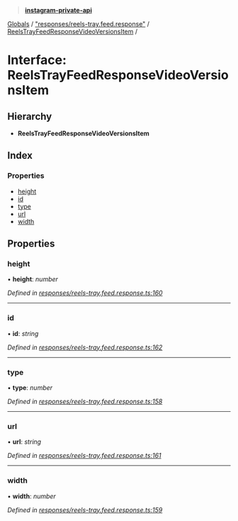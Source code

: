 > **[instagram-private-api](../README.md)**

[Globals](../README.md) / ["responses/reels-tray.feed.response"](../modules/_responses_reels_tray_feed_response_.md) / [ReelsTrayFeedResponseVideoVersionsItem](_responses_reels_tray_feed_response_.reelstrayfeedresponsevideoversionsitem.md) /

# Interface: ReelsTrayFeedResponseVideoVersionsItem

## Hierarchy

* **ReelsTrayFeedResponseVideoVersionsItem**

## Index

### Properties

* [height](_responses_reels_tray_feed_response_.reelstrayfeedresponsevideoversionsitem.md#height)
* [id](_responses_reels_tray_feed_response_.reelstrayfeedresponsevideoversionsitem.md#id)
* [type](_responses_reels_tray_feed_response_.reelstrayfeedresponsevideoversionsitem.md#type)
* [url](_responses_reels_tray_feed_response_.reelstrayfeedresponsevideoversionsitem.md#url)
* [width](_responses_reels_tray_feed_response_.reelstrayfeedresponsevideoversionsitem.md#width)

## Properties

###  height

• **height**: *number*

*Defined in [responses/reels-tray.feed.response.ts:160](https://github.com/dilame/instagram-private-api/blob/e9c516c/src/responses/reels-tray.feed.response.ts#L160)*

___

###  id

• **id**: *string*

*Defined in [responses/reels-tray.feed.response.ts:162](https://github.com/dilame/instagram-private-api/blob/e9c516c/src/responses/reels-tray.feed.response.ts#L162)*

___

###  type

• **type**: *number*

*Defined in [responses/reels-tray.feed.response.ts:158](https://github.com/dilame/instagram-private-api/blob/e9c516c/src/responses/reels-tray.feed.response.ts#L158)*

___

###  url

• **url**: *string*

*Defined in [responses/reels-tray.feed.response.ts:161](https://github.com/dilame/instagram-private-api/blob/e9c516c/src/responses/reels-tray.feed.response.ts#L161)*

___

###  width

• **width**: *number*

*Defined in [responses/reels-tray.feed.response.ts:159](https://github.com/dilame/instagram-private-api/blob/e9c516c/src/responses/reels-tray.feed.response.ts#L159)*
